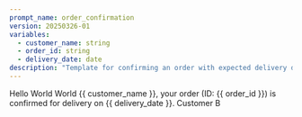 ```yaml
---
prompt_name: order_confirmation
version: 20250326-01
variables:
  - customer_name: string
  - order_id: string
  - delivery_date: date
description: "Template for confirming an order with expected delivery date."
---
```


Hello World World {{ customer_name }}, your order (ID: {{ order_id }}) is confirmed for delivery on {{ delivery_date }}. Customer B
